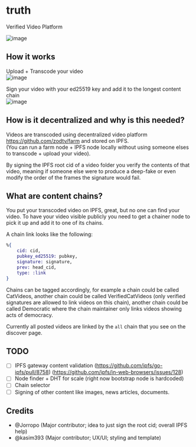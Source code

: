 # truth
Verified Video Platform  
  
![image](https://user-images.githubusercontent.com/3028982/158249340-3304f60e-f856-424f-96da-53f1a37dcf56.png)

## How it works

Upload + Transcode your video  
![image](https://user-images.githubusercontent.com/3028982/158249642-fffc49ad-8a5c-4732-a835-6f7ab0050a25.png)

Sign your video with your ed25519 key and add it to the longest content chain  
![image](https://user-images.githubusercontent.com/3028982/158249867-4badbcda-8384-4f47-ab23-201dc40fccda.png)

## How is it decentralized and why is this needed?

Videos are transcoded using decentralized video platform https://github.com/zodtv/farm and stored on IPFS.  
(You can run a farm node + IPFS node locally without using someone elses to transcode + upload your video).  

By signing the IPFS root cid of a video folder you verify the contents of that video, meaning if someone 
else were to produce a deep-fake or even modify the order of the frames the signature would fail.

## What are content chains?

You put your transcoded video on IPFS, great, but no one can find your video. To have your video visible
publicly you need to get a chainer node to pick it up and add it to one of its chains.  
  
A chain link looks like the following:  
```elixir
%{
    cid: cid,
    pubkey_ed25519: pubkey,
    signature: signature,
    prev: head_cid,
    type: :link
}
```

Chains can be tagged accordingly, for example a chain could be called CatVideos, another chain could be called VerifiedCatVideos (only verified signatures are allowed
to link videos on this chain), another chain could be called Democratic where the chain maintainer only links videos showing acts of democracy.  
  
Currently all posted videos are linked by the `all` chain that you see on the discover page.

## TODO

- [ ] IPFS gateway content validation (https://github.com/ipfs/go-ipfs/pull/8758) (https://github.com/ipfs/in-web-browsers/issues/128)
- [ ] Node finder + DHT for scale (right now bootstrap node is hardcoded)
- [ ] Chain selector
- [ ] Signing of other content like images, news articles, documents.

## Credits

- @Jorropo (Major contributor; idea to just sign the root cid; overall IPFS help)
- @kasim393 (Major contributor; UX/UI; styling and template)
